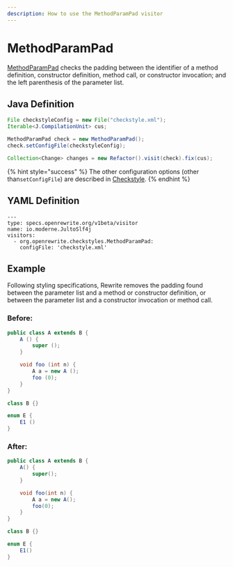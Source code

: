 ```yaml
---
description: How to use the MethodParamPad visitor
---
```


# MethodParamPad

[MethodParamPad](https://checkstyle.sourceforge.io/config_whitespace.html#MethodParamPad) checks the padding between the identifier of a method definition, constructor definition, method call, or constructor invocation; and the left parenthesis of the parameter list.

## Java Definition

```java
File checkstyleConfig = new File("checkstyle.xml");
Iterable<J.CompilationUnit> cus;

MethodParamPad check = new MethodParamPad();
check.setConfigFile(checkstyleConfig);

Collection<Change> changes = new Refactor().visit(check).fix(cus);
```

{% hint style="success" %}
The other configuration options \(other than`setConfigFile`\) are described in [Checkstyle](./#configuration-options).
{% endhint %}

## YAML Definition

```text
---
type: specs.openrewrite.org/v1beta/visitor
name: io.moderne.JultoSlf4j
visitors:
  - org.openrewrite.checkstyles.MethodParamPad:
    configFile: 'checkstyle.xml'
```

## Example

Following styling specifications, Rewrite removes the padding found between the parameter list and a method or constructor definition, or between the parameter list and a constructor invocation or method call.

### Before:

```java
public class A extends B {
    A () {
        super ();
    }

    void foo (int n) {
        A a = new A ();
        foo (0);
    }
}

class B {}

enum E {
    E1 ()
}
```

### After:

```java
public class A extends B {
    A() {
        super();
    }

    void foo(int n) {
        A a = new A();
        foo(0);
    }
}

class B {}

enum E {
    E1()
}
```


